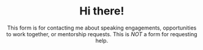 ---
active: true
autolink: false
email_form: 1
headless: true
subtitle: "This form is for contacting me about speaking engagements, opportunities to work together, or mentorship requests. This is *NOT* a form for requesting help."
title: Hi there!
weight: 100
widget: contact
---